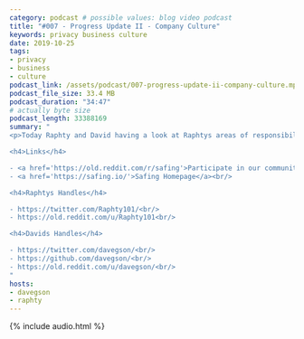 ```yaml
---
category: podcast # possible values: blog video podcast
title: "#007 - Progress Update II - Company Culture"
keywords: privacy business culture
date: 2019-10-25
tags:
- privacy
- business
- culture
podcast_link: /assets/podcast/007-progress-update-ii-company-culture.mp3
podcast_file_size: 33.4 MB
podcast_duration: "34:47"
# actually byte size
podcast_length: 33388169
summary: "
<p>Today Raphty and David having a look at Raphtys areas of responsibility. How did the recent grant, which enabled us to hire two new employees imact the company? And what have been the big challenges as a result? Raphty talks about a lot of the ground work he has to tackle in regards to company culture: writing down policies & guidelines, getting people all on the same page, deciding between moving to a new office to improve the work environment or rather be keep the burn rate low. Thanks for listening!</p>

<h4>Links</h4>

- <a href='https://old.reddit.com/r/safing'>Participate in our community: r/safing</a><br/>
- <a href='https://safing.io/'>Safing Homepage</a><br/>

<h4>Raphtys Handles</h4>

- https://twitter.com/Raphty101/<br/>
- https://old.reddit.com/u/Raphty101<br/>

<h4>Davids Handles</h4>

- https://twitter.com/davegson/<br/>
- https://github.com/davegson/<br/>
- https://old.reddit.com/u/davegson/<br/>
"
hosts:
- davegson
- raphty
---
```


{% include audio.html %}
